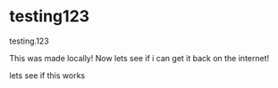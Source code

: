# testing123
testing.123

This was made locally! Now lets see if i can get it back on the internet!


lets see if this works

